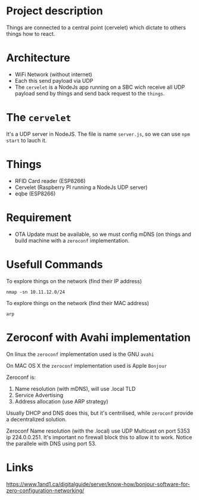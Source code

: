 # Project description

Things are connected to a central point (cervelet) which dictate to others things how to react.

# Architecture

- WiFi Network (without internet)
- Each this send payload via UDP
- The `cervelet` is a NodeJs app running on a SBC wich receive all UDP payload send by things and send back request to the `things`.

# The `cervelet`

It's a UDP server in NodeJS. The file is name `server.js`, so we can use `npm start` to lauch it.

# Things

- RFID Card reader (ESP8266)
- Cervelet (Raspberry PI running a NodeJs UDP server)
- eqbe (ESP8266)

# Requirement

- OTA Update must be available, so we must config mDNS (on things and build
  machine with a `zeroconf` implementation.

# Usefull Commands

To explore things on the network (find their IP address)

    nmap -sn 10.11.12.0/24

To explore things on the network (find their MAC address)

    arp

# Zeroconf with Avahi implementation

On linux the `zeroconf` implementation used is the GNU `avahi`

On MAC OS X the `zeroconf` implementation used is Apple `Bonjour`

Zeroconf is:

1. Name resolution (with mDNS), will use .local TLD
2. Service Advertising
3. Address allocation (use ARP strategy)

Usually DHCP and DNS does this, but it's centrilised, while `zeroconf` provide a decentralized solution.

Zeroconf Name resolution (with the .local) use UDP Multicast on port 5353 ip 224.0.0.251.
It's important no firewall block this to allow it to work.
Notice the parallele with DNS using port 53.

# Links

https://www.1and1.ca/digitalguide/server/know-how/bonjour-software-for-zero-configuration-networking/
